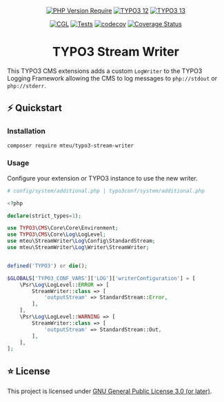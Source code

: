 <div align="center">

[![PHP Version Require](http://poser.pugx.org/mteu/typo3-stream-writer/require/php)](https://packagist.org/packages/mteu/typo3-stream-writer)
[![TYPO3 12](https://img.shields.io/badge/TYPO3-12-orange.svg)](https://get.typo3.org/version/12)
[![TYPO3 13](https://img.shields.io/badge/TYPO3-13-orange.svg)](https://get.typo3.org/version/13)

[![CGL](https://github.com/mteu/typo3-stream-writer/actions/workflows/cgl.yaml/badge.svg)](https://github.com/mteu/typo3-stream-writer/actions/workflows/cgl.yaml)
[![Tests](https://github.com/mteu/typo3-stream-writer/actions/workflows/tests.yaml/badge.svg?branch=main)](https://github.com/mteu/typo3-stream-writer/actions/workflows/tests.yaml)
[![codecov](https://codecov.io/gh/mteu/typo3-stream-writer/graph/badge.svg?token=XIx5ikuAYF)](https://codecov.io/gh/mteu/typo3-stream-writer)
[![Coverage Status](https://coveralls.io/repos/github/mteu/typo3-stream-writer/badge.svg)](https://coveralls.io/github/mteu/typo3-stream-writer)

# TYPO3 Stream Writer
</div>

This TYPO3 CMS extensions adds a custom `LogWriter` to the TYPO3 Logging Framework allowing the CMS to log messages to
`php://stdout` or `php://stderr`.

## ⚡️ Quickstart

### Installation
```bash
composer require mteu/typo3-stream-writer
```

### Usage
Configure your extension or TYPO3 instance to use the new writer.

```php
# config/system/additional.php | typo3conf/system/additional.php

<?php

declare(strict_types=1);

use TYPO3\CMS\Core\Core\Environment;
use TYPO3\CMS\Core\Log\LogLevel;
use mteu\StreamWriter\Log\Config\StandardStream;
use mteu\StreamWriter\Log\Writer\StreamWriter;


defined('TYPO3') or die();

$GLOBALS['TYPO3_CONF_VARS']['LOG']['writerConfiguration'] = [
    \Psr\Log\LogLevel::ERROR => [
        StreamWriter::class => [
            'outputStream' => StandardStream::Error,
        ],
    ],
    \Psr\Log\LogLevel::WARNING => [
        StreamWriter::class => [
            'outputStream' => StandardStream::Out,
        ],
    ],
];
```
## ⭐ License
This project is licensed under [GNU General Public License 3.0 (or later)](LICENSE).
